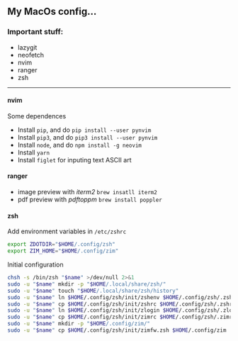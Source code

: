 ## My MacOs config...

### Important stuff:
- lazygit
- neofetch
- nvim
- ranger
- zsh

---

#### nvim

Some dependences
- Install `pip`, and do `pip install --user pynvim`
- Install `pip3`, and do `pip3 install --user pynvim`
- Install `node`, and do `npm install -g neovim`
- Install `yarn`
- Install `figlet` for inputing text ASCII art

#### ranger

- image preview with *iterm2* `brew insatll iterm2`
- pdf preview with *pdftoppm* `brew install poppler`

#### zsh

Add environment variables in `/etc/zshrc`
``` bash
export ZDOTDIR="$HOME/.config/zsh"
export ZIM_HOME="$HOME/.config/zim"
```

Initial configuration

``` bash
chsh -s /bin/zsh "$name" >/dev/null 2>&1
sudo -u "$name" mkdir -p "$HOME/.local/share/zsh/"
sudo -u "$name" touch "$HOME/.local/share/zsh/history"
sudo -u "$name" ln $HOME/.config/zsh/init/zshenv $HOME/.config/zsh/.zshenv
sudo -u "$name" cp $HOME/.config/zsh/init/zshrc $HOME/.config/zsh/.zshrc
sudo -u "$name" ln $HOME/.config/zsh/init/zlogin $HOME/.config/zsh/.zlogin
sudo -u "$name" cp $HOME/.config/zsh/init/zimrc $HOME/.config/zsh/.zimrc
sudo -u "$name" mkdir -p "$HOME/.config/zim/"
sudo -u "$name" cp $HOME/.config/zsh/init/zimfw.zsh $HOME/.config/zim
```


